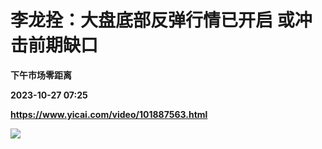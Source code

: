 # 李龙拴：大盘底部反弹行情已开启 或冲击前期缺口
**下午市场零距离**

**2023-10-27 07:25**

**https://www.yicai.com/video/101887563.html**

![](http://imgcdn.yicai.com/vms-new/2023/10/32722809-1d10-42a3-bef0-daa4b3c87538_CipA.jpg)